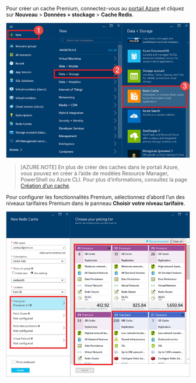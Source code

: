 Pour créer un cache Premium, connectez-vous au [portail Azure](https://portal.azure.com) et cliquez sur **Nouveau** > **Données + stockage** > **Cache Redis**.

![Create cache](media/redis-cache-premium-create/redis-cache-new-cache-menu.png)

>[AZURE.NOTE] En plus de créer des caches dans le portail Azure, vous pouvez en créer à l’aide de modèles Resource Manager, PowerShell ou Azure CLI. Pour plus d’informations, consultez la page [Création d’un cache](../articles/redis-cache/cache-dotnet-how-to-use-azure-redis-cache.md#create-a-cache).

Pour configurer les fonctionnalités Premium, sélectionnez d’abord l’un des niveaux tarifaires Premium dans le panneau **Choisir votre niveau tarifaire**.

![Choisir un niveau tarifaire](media/redis-cache-premium-create/redis-cache-premium-pricing-tier.png)

<!---HONumber=AcomDC_0817_2016-->